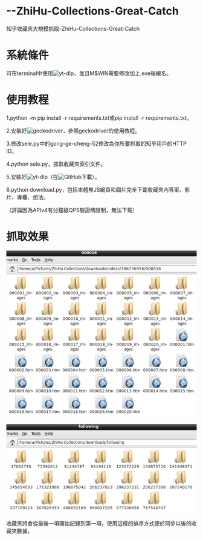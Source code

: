 # --ZhiHu-Collections-Great-Catch
知乎收藏夾大規模抓取-ZhiHu-Collections-Great-Catch

# 系統條件

可在terminal中使用![yt-dlp](https://github.com/yt-dlp/yt-dlp)，並且M$WIN需要修改加上.exe後綴名。

# 使用教程

1.python -m pip install -r requirements.txt或pip install -r requirements.txt。

2.安裝好![geckodriver](https://github.com/mozilla/geckodriver)，參照geckodriver的使用教程。

3.修改sele.py中的gong-ge-cheng-52修改為你所要抓取的知乎用戶的HTTP ID。

4.python sele.py，抓取收藏夾索引文件。

5.安裝好![yt-dlp](https://github.com/yt-dlp/yt-dlp)（在![GitHub](https://github.com/yt-dlp/yt-dlp)下載）。

6.python download.py，包括本體無JS網頁和圖片完全下載收藏夾內答案、影片、專欄、想法。

（評論因為APIv4有分鐘級QPS驗證碼限制，無法下載）

# 抓取效果

![effect_1.png](effect_1.png)

![effect_2.png](effect_2.png)

收藏夾將會從最後一項開始記錄到第一項，使用這樣的排序方式便於同步以後的收藏夾數據。

